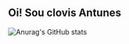 ## Oi! Sou clovis Antunes

![Anurag's GitHub stats](https://github-readme-stats.vercel.app/api?username=clovisantunes&show_icons=true&theme=radical)
